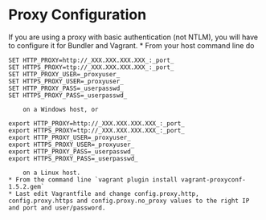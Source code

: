 # Proxy Configuration

If you are using a proxy with basic authentication (not NTLM), you will have to configure it for Bundler and Vagrant.
	* From your host command line do
```
SET HTTP_PROXY=http://_XXX.XXX.XXX.XXX_:_port_
SET HTTPS_PROXY=ttp://_XXX.XXX.XXX.XXX_:_port_
SET HTTP_PROXY_USER=_proxyuser_
SET HTTPS_PROXY_USER=_proxyuser_
SET HTTP_PROXY_PASS=_userpasswd_
SET HTTPS_PROXY_PASS=_userpasswd_
```
		on a Windows host, or

```
export HTTP_PROXY=http://_XXX.XXX.XXX.XXX_:_port_
export HTTPS_PROXY=ttp://_XXX.XXX.XXX.XXX_:_port_
export HTTP_PROXY_USER=_proxyuser_
export HTTPS_PROXY_USER=_proxyuser_
export HTTP_PROXY_PASS=_userpasswd_
export HTTPS_PROXY_PASS=_userpasswd_
```
		on a Linux host.
	* From the command line `vagrant plugin install vagrant-proxyconf-1.5.2.gem`
	* Last edit Vagrantfile and change config.proxy.http, config.proxy.https and config.proxy.no_proxy values to the right IP and port and user/password.
